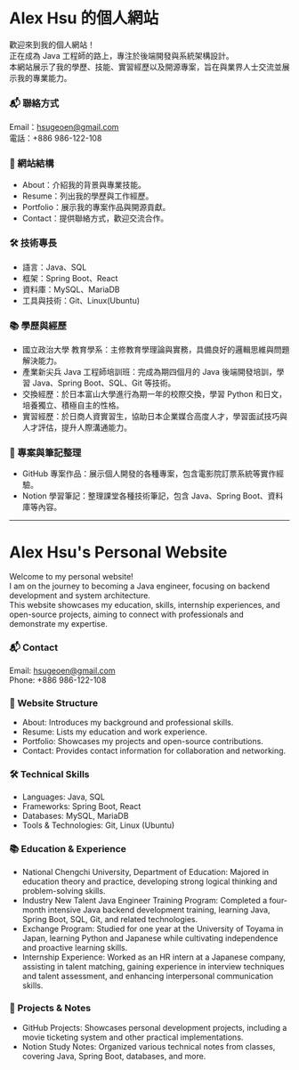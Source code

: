 # Alex Hsu 的個人網站

歡迎來到我的個人網站！<br>
正在成為 Java 工程師的路上，專注於後端開發與系統架構設計。<br>
本網站展示了我的學歷、技能、實習經歷以及開源專案，旨在與業界人士交流並展示我的專業能力。

### 📬 聯絡方式

Email：hsugeoen@gmail.com<br>
電話：+886 986-122-108

### 📌 網站結構

- About：介紹我的背景與專業技能。
- Resume：列出我的學歷與工作經歷。
- Portfolio：展示我的專案作品與開源貢獻。
- Contact：提供聯絡方式，歡迎交流合作。

### 🛠 技術專長

- 語言：Java、SQL
- 框架：Spring Boot、React
- 資料庫：MySQL、MariaDB
- 工具與技術：Git、Linux(Ubuntu)

### 📚 學歷與經歷

- 國立政治大學 教育學系：主修教育學理論與實務，具備良好的邏輯思維與問題解決能力。
- 產業新尖兵 Java 工程師培訓班：完成為期四個月的 Java 後端開發培訓，學習 Java、Spring Boot、SQL、Git 等技術。
- 交換經歷：於日本富山大學進行為期一年的校際交換，學習 Python 和日文，培養獨立、積極自主的性格。
- 實習經歷：於日商人資實習生，協助日本企業媒合高度人才，學習面試技巧與人才評估，提升人際溝通能力。

### 📂 專案與筆記整理

- GitHub 專案作品：展示個人開發的各種專案，包含電影院訂票系統等實作經驗。
- Notion 學習筆記：整理課堂各種技術筆記，包含 Java、Spring Boot、資料庫等內容。

---

# Alex Hsu's Personal Website

Welcome to my personal website!<br>
I am on the journey to becoming a Java engineer, focusing on backend development and system architecture.<br>
This website showcases my education, skills, internship experiences, and open-source projects, aiming to connect with professionals and demonstrate my expertise.

### 📬 Contact

Email: hsugeoen@gmail.com<br>
Phone: +886 986-122-108

### 📌 Website Structure

- About: Introduces my background and professional skills.
- Resume: Lists my education and work experience.
- Portfolio: Showcases my projects and open-source contributions.
- Contact: Provides contact information for collaboration and networking.

### 🛠 Technical Skills

- Languages: Java, SQL
- Frameworks: Spring Boot, React
- Databases: MySQL, MariaDB
- Tools & Technologies: Git, Linux (Ubuntu)

### 📚 Education & Experience

- National Chengchi University, Department of Education: Majored in education theory and practice, developing strong logical thinking and problem-solving skills.
- Industry New Talent Java Engineer Training Program: Completed a four-month intensive Java backend development training, learning Java, Spring Boot, SQL, Git, and related technologies.
- Exchange Program: Studied for one year at the University of Toyama in Japan, learning Python and Japanese while cultivating independence and proactive learning skills.
- Internship Experience: Worked as an HR intern at a Japanese company, assisting in talent matching, gaining experience in interview techniques and talent assessment, and enhancing interpersonal communication skills.

### 📂 Projects & Notes

- GitHub Projects: Showcases personal development projects, including a movie ticketing system and other practical implementations.
- Notion Study Notes: Organized various technical notes from classes, covering Java, Spring Boot, databases, and more.
